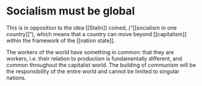 # Socialism must be global

This is in opposition to the idea [[Stalin]] coined, (&ldquo;[[socialism in one country]]&rdquo;), which means that a country can move beyond [[capitalism]] within the framework of the [[nation state]].

The workers of the world have something in common: that they are workers, i.e. their relation to production is fundamentally different, and common throughout the capitalist world. The building of communism will be the responsibility of the entire world and cannot be limited to singular nations.
